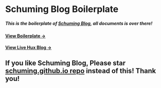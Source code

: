 # Schuming Blog Boilerplate

##### This is the boilerplate of [Schuming Blog](https://github.com/Schuming/schuming.github.io), all documents is over there!

#### [View Boilerplate &rarr;](http://schuming.me/)

#### [View Live Hux Blog &rarr;](http://schuming.me)

## If you like Schuming Blog, Please star [schuming.github.io repo](https://github.com/Schuming/schuming.github.io) instead of this! Thank you!